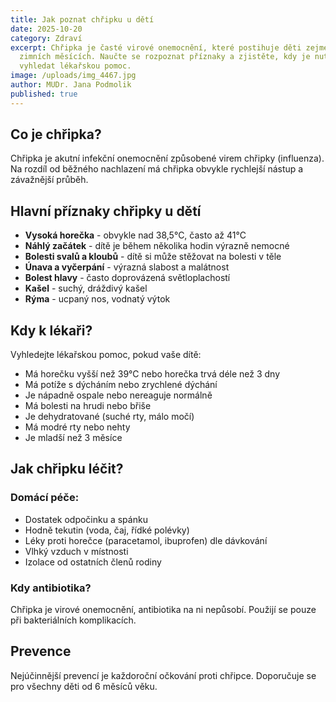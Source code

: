 ```yaml
---
title: Jak poznat chřipku u dětí
date: 2025-10-20
category: Zdraví
excerpt: Chřipka je časté virové onemocnění, které postihuje děti zejména v
  zimních měsících. Naučte se rozpoznat příznaky a zjistěte, kdy je nutné
  vyhledat lékařskou pomoc.
image: /uploads/img_4467.jpg
author: MUDr. Jana Podmolik
published: true
---
```

## Co je chřipka?

Chřipka je akutní infekční onemocnění způsobené virem chřipky (influenza). Na rozdíl od běžného nachlazení má chřipka obvykle rychlejší nástup a závažnější průběh.

## Hlavní příznaky chřipky u dětí

* **Vysoká horečka** - obvykle nad 38,5°C, často až 41°C
* **Náhlý začátek** - dítě je během několika hodin výrazně nemocné
* **Bolesti svalů a kloubů** - dítě si může stěžovat na bolesti v těle
* **Únava a vyčerpání** - výrazná slabost a malátnost
* **Bolest hlavy** - často doprovázená světloplachostí
* **Kašel** - suchý, dráždivý kašel
* **Rýma** - ucpaný nos, vodnatý výtok

## Kdy k lékaři?

Vyhledejte lékařskou pomoc, pokud vaše dítě:

* Má horečku vyšší než 39°C nebo horečka trvá déle než 3 dny
* Má potíže s dýcháním nebo zrychlené dýchání
* Je nápadně ospale nebo nereaguje normálně
* Má bolesti na hrudi nebo břiše
* Je dehydratované (suché rty, málo močí)
* Má modré rty nebo nehty
* Je mladší než 3 měsíce

## Jak chřipku léčit?

### Domácí péče:

* Dostatek odpočinku a spánku
* Hodně tekutin (voda, čaj, řídké polévky)
* Léky proti horečce (paracetamol, ibuprofen) dle dávkování
* Vlhký vzduch v místnosti
* Izolace od ostatních členů rodiny

### Kdy antibiotika?

Chřipka je virové onemocnění, antibiotika na ni nepůsobí. Použijí se pouze při bakteriálních komplikacích.

## Prevence

Nejúčinnější prevencí je každoroční očkování proti chřipce. Doporučuje se pro všechny děti od 6 měsíců věku.
